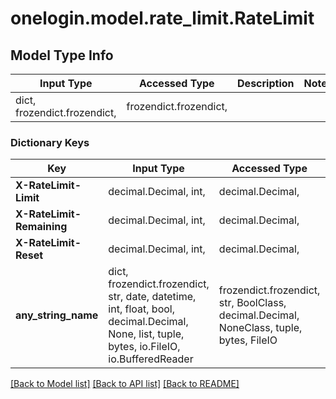# onelogin.model.rate_limit.RateLimit

## Model Type Info
Input Type | Accessed Type | Description | Notes
------------ | ------------- | ------------- | -------------
dict, frozendict.frozendict,  | frozendict.frozendict,  |  | 

### Dictionary Keys
Key | Input Type | Accessed Type | Description | Notes
------------ | ------------- | ------------- | ------------- | -------------
**X-RateLimit-Limit** | decimal.Decimal, int,  | decimal.Decimal,  | Rate Limit Limit | [optional] 
**X-RateLimit-Remaining** | decimal.Decimal, int,  | decimal.Decimal,  | Rate Limit Remaining | [optional] 
**X-RateLimit-Reset** | decimal.Decimal, int,  | decimal.Decimal,  | Rate Limit Reset | [optional] 
**any_string_name** | dict, frozendict.frozendict, str, date, datetime, int, float, bool, decimal.Decimal, None, list, tuple, bytes, io.FileIO, io.BufferedReader | frozendict.frozendict, str, BoolClass, decimal.Decimal, NoneClass, tuple, bytes, FileIO | any string name can be used but the value must be the correct type | [optional]

[[Back to Model list]](../../README.md#documentation-for-models) [[Back to API list]](../../README.md#documentation-for-api-endpoints) [[Back to README]](../../README.md)

